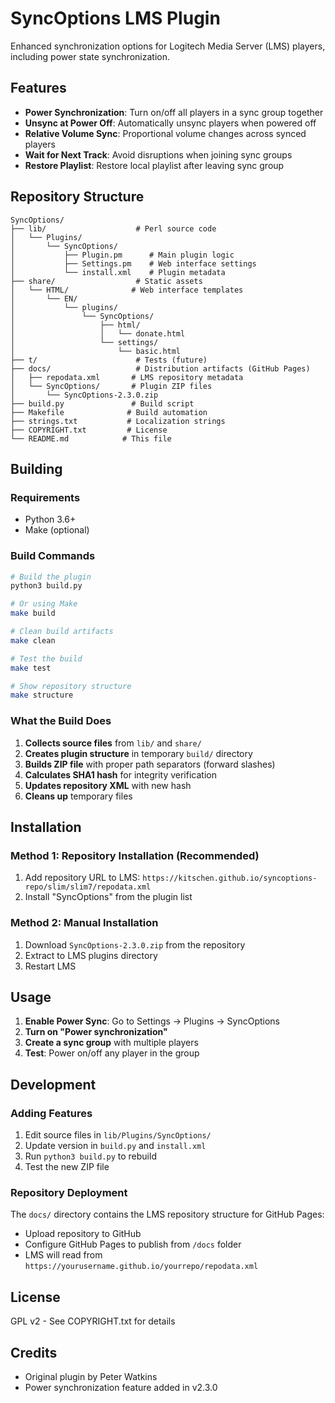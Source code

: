 # SyncOptions LMS Plugin

Enhanced synchronization options for Logitech Media Server (LMS) players, including power state synchronization.

## Features

- **Power Synchronization**: Turn on/off all players in a sync group together
- **Unsync at Power Off**: Automatically unsync players when powered off
- **Relative Volume Sync**: Proportional volume changes across synced players
- **Wait for Next Track**: Avoid disruptions when joining sync groups
- **Restore Playlist**: Restore local playlist after leaving sync group

## Repository Structure

```
SyncOptions/
├── lib/                    # Perl source code
│   └── Plugins/
│       └── SyncOptions/
│           ├── Plugin.pm      # Main plugin logic
│           ├── Settings.pm    # Web interface settings
│           └── install.xml    # Plugin metadata
├── share/                  # Static assets
│   └── HTML/              # Web interface templates
│       └── EN/
│           └── plugins/
│               └── SyncOptions/
│                   ├── html/
│                   │   └── donate.html
│                   └── settings/
│                       └── basic.html
├── t/                      # Tests (future)
├── docs/                   # Distribution artifacts (GitHub Pages)
│   ├── repodata.xml       # LMS repository metadata
│   └── SyncOptions/       # Plugin ZIP files
│       └── SyncOptions-2.3.0.zip
├── build.py               # Build script
├── Makefile              # Build automation
├── strings.txt           # Localization strings
├── COPYRIGHT.txt         # License
└── README.md            # This file
```

## Building

### Requirements
- Python 3.6+
- Make (optional)

### Build Commands

```bash
# Build the plugin
python3 build.py

# Or using Make
make build

# Clean build artifacts
make clean

# Test the build
make test

# Show repository structure
make structure
```

### What the Build Does

1. **Collects source files** from `lib/` and `share/`
2. **Creates plugin structure** in temporary `build/` directory
3. **Builds ZIP file** with proper path separators (forward slashes)
4. **Calculates SHA1 hash** for integrity verification
5. **Updates repository XML** with new hash
6. **Cleans up** temporary files

## Installation

### Method 1: Repository Installation (Recommended)
1. Add repository URL to LMS: `https://kitschen.github.io/syncoptions-repo/slim/slim7/repodata.xml`
2. Install "SyncOptions" from the plugin list

### Method 2: Manual Installation
1. Download `SyncOptions-2.3.0.zip` from the repository
2. Extract to LMS plugins directory
3. Restart LMS

## Usage

1. **Enable Power Sync**: Go to Settings → Plugins → SyncOptions
2. **Turn on "Power synchronization"**
3. **Create a sync group** with multiple players
4. **Test**: Power on/off any player in the group

## Development

### Adding Features
1. Edit source files in `lib/Plugins/SyncOptions/`
2. Update version in `build.py` and `install.xml`
3. Run `python3 build.py` to rebuild
4. Test the new ZIP file

### Repository Deployment
The `docs/` directory contains the LMS repository structure for GitHub Pages:
- Upload repository to GitHub 
- Configure GitHub Pages to publish from `/docs` folder
- LMS will read from `https://yourusername.github.io/yourrepo/repodata.xml`

## License

GPL v2 - See COPYRIGHT.txt for details

## Credits

- Original plugin by Peter Watkins
- Power synchronization feature added in v2.3.0